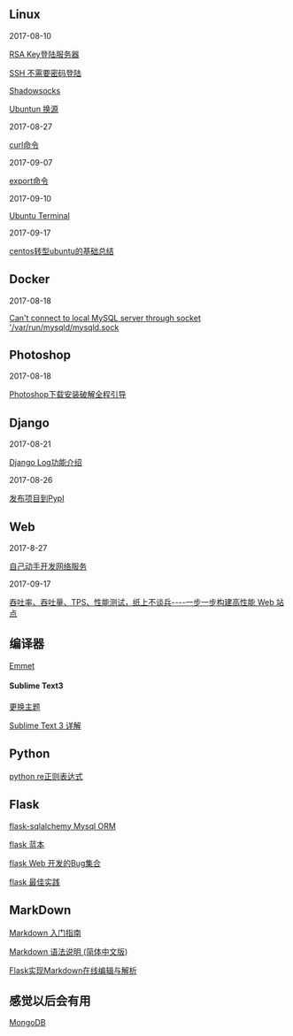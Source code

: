 ## Linux ##

2017-08-10

[RSA Key登陆服务器](http://blog.csdn.net/hawkdowen/article/details/38611051)

[SSH 不需要密码登陆](http://blog.csdn.net/hexudong08/article/details/7546027)

[Shadowsocks](https://www.loyalsoldier.me/fuck-the-gfw-with-my-own-shadowsocks-server/)

[Ubuntun 换源](https://zhuanlan.zhihu.com/p/27187622)


2017-08-27

[curl命令](http://blog.51yip.com/linux/1049.html)

2017-09-07

[export命令](http://blog.csdn.net/bailyzheng/article/details/7488769)

2017-09-10

[Ubuntu Terminal](http://www.cnblogs.com/cobbliu/p/3629772.html)

2017-09-17

[centos转型ubuntu的基础总结](http://www.361way.com/centos-chang-to-ubuntu/3348.html)


## Docker ##

2017-08-18

[Can't connect to local MySQL server through socket '/var/run/mysqld/mysqld.sock](https://stackoverflow.com/questions/11657829/error-2002-hy000-cant-connect-to-local-mysql-server-through-socket-var-run)

## Photoshop ##

2017-08-18

[Photoshop下载安装破解全程引导](http://tieba.baidu.com/p/4791130877)

## Django ##

2017-08-21

[Django Log功能介绍](https://blog.igevin.info/posts/python-log/)

2017-08-26

[发布项目到PypI](https://www.shiyanlou.com/courses/596/labs/2053/document)

##  Web  ##

2017-8-27

[自己动手开发网络服务](http://codingpy.com/article/build-a-simple-web-server-part-one/)

2017-09-17 

[吞吐率、吞吐量、TPS、性能测试，纸上不谈兵----一步一步构建高性能 Web 站点](https://ruby-china.org/topics/26221)

## 编译器 ##

[Emmet](http://www.w3cplus.com/tools/using-emmet-speed-front-end-web-development.html)


#### Sublime Text3 ####

[更换主题](http://blog.sina.com.cn/s/blog_7035c6ac0102uwi6.html)

[Sublime Text 3 详解](http://www.cnblogs.com/bananaplan/p/Sublime-Text-3-Powerful.html)

## Python ##

[python re正则表达式](http://www.cnblogs.com/zhoujinyi/p/3159903.html)

## Flask ##

[flask-sqlalchemy Mysql ORM](https://wing324.github.io/2017/02/25/%E4%BD%BF%E7%94%A8flask-sqlalchemy%E7%8E%A9%E8%BD%ACMySQL/)

[flask 蓝本](https://www.zhihu.com/question/31748237)

[flask Web 开发的Bug集合](http://blog.csdn.net/qq_33528613/article/details/75053697)

[flask 最佳实践](https://spacewander.github.io/explore-flask-zh/1-introduction.html)

## MarkDown ##

[Markdown 入门指南](http://www.jianshu.com/p/1e402922ee32/)

[Markdown 语法说明 (简体中文版) ](http://www.appinn.com/markdown/)

[Flask实现Markdown在线编辑与解析](https://www.cdxy.me/?p=719)




## 感觉以后会有用 ##

[MongoDB](https://zhuanlan.zhihu.com/p/28187874)









